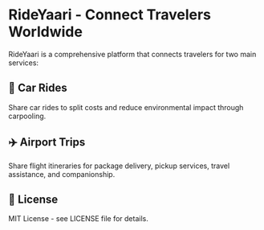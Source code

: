 # RideYaari - Connect Travelers Worldwide

RideYaari is a comprehensive platform that connects travelers for two main services:

## 🚗 Car Rides
Share car rides to split costs and reduce environmental impact through carpooling.

## ✈️ Airport Trips  
Share flight itineraries for package delivery, pickup services, travel assistance, and companionship.

## 📄 License

MIT License - see LICENSE file for details.